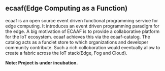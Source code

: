 ecaaf(Edge Computing as a Function)
-----------------------------------

ecaaf is an open source event driven functional programming service for edge computing. It introduces an event driven programming paradigm for the edge. A big motivation of ECAAF is to provide a collaborative platform for the IoT ecosystem. ecaaf achieves this via the ecaaf-catalog. The catalog acts as a funclet store to which organizations and developer community contribute. Such a rich colloboration would eventually allow to create a fabric across the IoT stack(Edge, Fog and Cloud).

**Note: Project is under incubation.**
